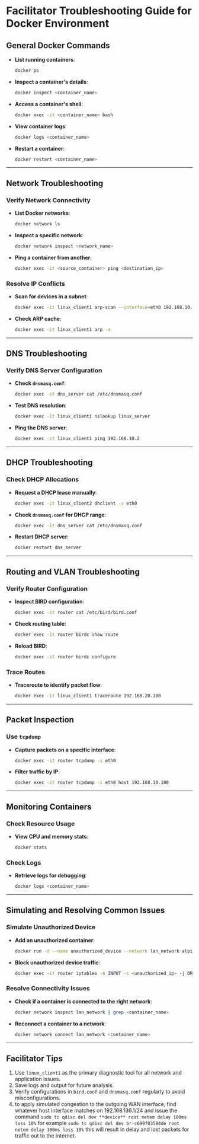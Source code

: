 # Facilitator Troubleshooting Guide for Docker Environment

## General Docker Commands
- **List running containers**:
  ```bash
  docker ps
  ```
- **Inspect a container's details**:
  ```bash
  docker inspect <container_name>
  ```
- **Access a container's shell**:
  ```bash
  docker exec -it <container_name> bash
  ```
- **View container logs**:
  ```bash
  docker logs <container_name>
  ```
- **Restart a container**:
  ```bash
  docker restart <container_name>
  ```

---

## Network Troubleshooting

### Verify Network Connectivity
- **List Docker networks**:
  ```bash
  docker network ls
  ```
- **Inspect a specific network**:
  ```bash
  docker network inspect <network_name>
  ```
- **Ping a container from another**:
  ```bash
  docker exec -it <source_container> ping <destination_ip>
  ```

### Resolve IP Conflicts
- **Scan for devices in a subnet**:
  ```bash
  docker exec -it linux_client1 arp-scan --interface=eth0 192.168.10.0/24
  ```
- **Check ARP cache**:
  ```bash
  docker exec -it linux_client1 arp -a
  ```

---

## DNS Troubleshooting

### Verify DNS Server Configuration
- **Check `dnsmasq.conf`**:
  ```bash
  docker exec -it dns_server cat /etc/dnsmasq.conf
  ```
- **Test DNS resolution**:
  ```bash
  docker exec -it linux_client1 nslookup linux_server
  ```
- **Ping the DNS server**:
  ```bash
  docker exec -it linux_client1 ping 192.168.10.2
  ```

---

## DHCP Troubleshooting

### Check DHCP Allocations
- **Request a DHCP lease manually**:
  ```bash
  docker exec -it linux_client2 dhclient -v eth0
  ```
- **Check `dnsmasq.conf` for DHCP range**:
  ```bash
  docker exec -it dns_server cat /etc/dnsmasq.conf
  ```
- **Restart DHCP server**:
  ```bash
  docker restart dns_server
  ```

---

## Routing and VLAN Troubleshooting

### Verify Router Configuration
- **Inspect BIRD configuration**:
  ```bash
  docker exec -it router cat /etc/bird/bird.conf
  ```
- **Check routing table**:
  ```bash
  docker exec -it router birdc show route
  ```
- **Reload BIRD**:
  ```bash
  docker exec -it router birdc configure
  ```

### Trace Routes
- **Traceroute to identify packet flow**:
  ```bash
  docker exec -it linux_client1 traceroute 192.168.20.100
  ```

---

## Packet Inspection

### Use `tcpdump`
- **Capture packets on a specific interface**:
  ```bash
  docker exec -it router tcpdump -i eth0
  ```
- **Filter traffic by IP**:
  ```bash
  docker exec -it router tcpdump -i eth0 host 192.168.10.100
  ```

---

## Monitoring Containers

### Check Resource Usage
- **View CPU and memory stats**:
  ```bash
  docker stats
  ```

### Check Logs
- **Retrieve logs for debugging**:
  ```bash
  docker logs <container_name>
  ```

---

## Simulating and Resolving Common Issues

### Simulate Unauthorized Device
- **Add an unauthorized container**:
  ```bash
  docker run -d --name unauthorized_device --network lan_network alpine sleep infinity
  ```
- **Block unauthorized device traffic**:
  ```bash
  docker exec -it router iptables -A INPUT -s <unauthorized_ip> -j DROP
  ```

### Resolve Connectivity Issues
- **Check if a container is connected to the right network**:
  ```bash
  docker network inspect lan_network | grep <container_name>
  ```
- **Reconnect a container to a network**:
  ```bash
  docker network connect lan_network <container_name>
  ```

---

## Facilitator Tips
1. Use `linux_client1` as the primary diagnostic tool for all network and application issues.
2. Save logs and output for future analysis.
3. Verify configurations in `bird.conf` and `dnsmasq.conf` regularly to avoid misconfigurations.
4. to apply simulated congestion to the outgoing WAN interface, find whatever host interface matches on 192.168.136.1/24 and issue the command `sudo tc qdisc del dev **device** root netem delay 100ms loss 10%`
for example `sudo tc qdisc del dev br-c699f03594de root netem delay 100ms loss 10%`
this will result in delay and lost packets for traffic out to the internet.
```
